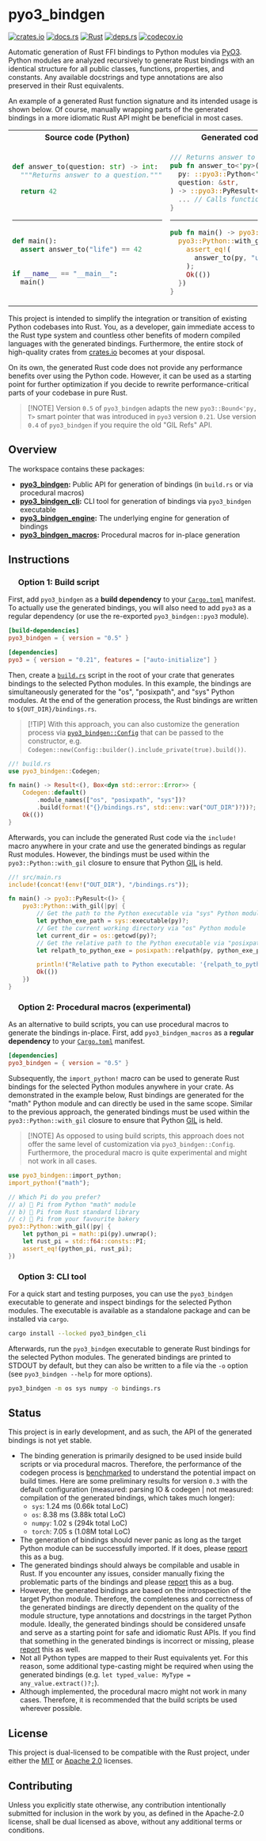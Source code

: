 # pyo3_bindgen

<p align="left">
  <a href="https://crates.io/crates/pyo3_bindgen">                                   <img alt="crates.io"  src="https://img.shields.io/crates/v/pyo3_bindgen.svg"></a>
  <a href="https://docs.rs/pyo3_bindgen">                                            <img alt="docs.rs"    src="https://docs.rs/pyo3_bindgen/badge.svg"></a>
  <a href="https://github.com/AndrejOrsula/pyo3_bindgen/actions/workflows/rust.yml"> <img alt="Rust"       src="https://github.com/AndrejOrsula/pyo3_bindgen/actions/workflows/rust.yml/badge.svg"></a>
  <a href="https://deps.rs/repo/github/AndrejOrsula/pyo3_bindgen">                   <img alt="deps.rs"    src="https://deps.rs/repo/github/AndrejOrsula/pyo3_bindgen/status.svg"></a>
  <a href="https://codecov.io/gh/AndrejOrsula/pyo3_bindgen">                         <img alt="codecov.io" src="https://codecov.io/gh/AndrejOrsula/pyo3_bindgen/branch/main/graph/badge.svg"></a>
</p>

Automatic generation of Rust FFI bindings to Python modules via [PyO3](https://pyo3.rs). Python modules are analyzed recursively to generate Rust bindings with an identical structure for all public classes, functions, properties, and constants. Any available docstrings and type annotations are also preserved in their Rust equivalents.

An example of a generated Rust function signature and its intended usage is shown below. Of course, manually wrapping parts of the generated bindings in a more idiomatic Rust API might be beneficial in most cases.

<table>
<tr><th><img src="https://www.svgrepo.com/show/354238/python.svg" width="12" height="12"></a> Source code (Python) <img src="https://www.svgrepo.com/show/354238/python.svg" width="12" height="12"></a></th><th><img src="https://rustacean.net/assets/rustacean-flat-noshadow.svg" width="12" height="12"> Generated code (Rust) <img src="https://rustacean.net/assets/rustacean-flat-noshadow.svg" width="12" height="12"></th></tr>
<tr>
<td>

```py
 
def answer_to(question: str) -> int:
  """Returns answer to a question."""

  return 42

 
```

______________________________________________________________________

```py
 
def main():
  assert answer_to("life") == 42


if __name__ == "__main__":
  main()
 
```

</td>
<td>

```rs
/// Returns answer to a question.
pub fn answer_to<'py>(
  py: ::pyo3::Python<'py>,
  question: &str,
) -> ::pyo3::PyResult<i64> {
  ... // Calls function via `pyo3`
}
```

______________________________________________________________________

```rs
pub fn main() -> pyo3::PyResult<()> {
  pyo3::Python::with_gil(|py| {
    assert_eq!(
      answer_to(py, "universe")?, 42
    );
    Ok(())
  })
}
```

</td>
</tr>
</table>

This project is intended to simplify the integration or transition of existing Python codebases into Rust. You, as a developer, gain immediate access to the Rust type system and countless other benefits of modern compiled languages with the generated bindings. Furthermore, the entire stock of high-quality crates from [crates.io](https://crates.io) becomes at your disposal.

On its own, the generated Rust code does not provide any performance benefits over using the Python code. However, it can be used as a starting point for further optimization if you decide to rewrite performance-critical parts of your codebase in pure Rust.

> \[!NOTE\]
> Version `0.5` of `pyo3_bindgen` adapts the new `pyo3::Bound<'py, T>` smart pointer that was introduced in `pyo3` version `0.21`. Use version `0.4` of `pyo3_bindgen` if you require the old "GIL Refs" API.

## Overview

The workspace contains these packages:

- **[pyo3_bindgen](pyo3_bindgen):** Public API for generation of bindings (in `build.rs` or via procedural macros)
- **[pyo3_bindgen_cli](pyo3_bindgen_cli):** CLI tool for generation of bindings via `pyo3_bindgen` executable
- **[pyo3_bindgen_engine](pyo3_bindgen_engine):** The underlying engine for generation of bindings
- **[pyo3_bindgen_macros](pyo3_bindgen_macros):** Procedural macros for in-place generation

## Instructions

### <a href="#-option-1-build-script"><img src="https://rustacean.net/assets/rustacean-flat-noshadow.svg" width="16" height="16"></a> Option 1: Build script

First, add `pyo3_bindgen` as a **build dependency** to your [`Cargo.toml`](https://doc.rust-lang.org/cargo/reference/manifest.html) manifest. To actually use the generated bindings, you will also need to add `pyo3` as a regular dependency (or use the re-exported `pyo3_bindgen::pyo3` module).

```toml
[build-dependencies]
pyo3_bindgen = { version = "0.5" }

[dependencies]
pyo3 = { version = "0.21", features = ["auto-initialize"] }
```

Then, create a [`build.rs`](https://doc.rust-lang.org/cargo/reference/build-scripts.html) script in the root of your crate that generates bindings to the selected Python modules. In this example, the bindings are simultaneously generated for the "os", "posixpath", and "sys" Python modules. At the end of the generation process, the Rust bindings are written to `${OUT_DIR}/bindings.rs`.

> \[!TIP\]
> With this approach, you can also customize the generation process via [`pyo3_bindgen::Config`](https://docs.rs/pyo3_bindgen/latest/pyo3_bindgen/struct.Config.html) that can be passed to the constructor, e.g. `Codegen::new(Config::builder().include_private(true).build())`.

```rs
//! build.rs
use pyo3_bindgen::Codegen;

fn main() -> Result<(), Box<dyn std::error::Error>> {
    Codegen::default()
        .module_names(["os", "posixpath", "sys"])?
        .build(format!("{}/bindings.rs", std::env::var("OUT_DIR")?))?;
    Ok(())
}
```

Afterwards, you can include the generated Rust code via the `include!` macro anywhere in your crate and use the generated bindings as regular Rust modules. However, the bindings must be used within the `pyo3::Python::with_gil` closure to ensure that Python [GIL](https://wiki.python.org/moin/GlobalInterpreterLock) is held.

```rs
//! src/main.rs
include!(concat!(env!("OUT_DIR"), "/bindings.rs"));

fn main() -> pyo3::PyResult<()> {
    pyo3::Python::with_gil(|py| {
        // Get the path to the Python executable via "sys" Python module
        let python_exe_path = sys::executable(py)?;
        // Get the current working directory via "os" Python module
        let current_dir = os::getcwd(py)?;
        // Get the relative path to the Python executable via "posixpath" Python module
        let relpath_to_python_exe = posixpath::relpath(py, python_exe_path, current_dir)?;

        println!("Relative path to Python executable: '{relpath_to_python_exe}'");
        Ok(())
    })
}
```

### <a href="#-option-2-procedural-macros-experimental"><img src="https://www.svgrepo.com/show/269868/lab.svg" width="16" height="16"></a> Option 2: Procedural macros (experimental)

As an alternative to build scripts, you can use procedural macros to generate the bindings in-place. First, add `pyo3_bindgen_macros` as a **regular dependency** to your [`Cargo.toml`](https://doc.rust-lang.org/cargo/reference/manifest.html) manifest.

```toml
[dependencies]
pyo3_bindgen = { version = "0.5" }
```

Subsequently, the `import_python!` macro can be used to generate Rust bindings for the selected Python modules anywhere in your crate. As demonstrated in the example below, Rust bindings are generated for the "math" Python module and can directly be used in the same scope. Similar to the previous approach, the generated bindings must be used within the `pyo3::Python::with_gil` closure to ensure that Python [GIL](https://wiki.python.org/moin/GlobalInterpreterLock) is held.

> \[!NOTE\]
> As opposed to using build scripts, this approach does not offer the same level of customization via `pyo3_bindgen::Config`. Furthermore, the procedural macro is quite experimental and might not work in all cases.

```rs
use pyo3_bindgen::import_python;
import_python!("math");

// Which Pi do you prefer?
// a) 🐍 Pi from Python "math" module
// b) 🦀 Pi from Rust standard library
// c) 🥧 Pi from your favourite bakery
pyo3::Python::with_gil(|py| {
    let python_pi = math::pi(py).unwrap();
    let rust_pi = std::f64::consts::PI;
    assert_eq!(python_pi, rust_pi);
})
```

### <a href="#-option-3-cli-tool"><img src="https://www.svgrepo.com/show/353478/bash-icon.svg" width="16" height="16"></a> Option 3: CLI tool

For a quick start and testing purposes, you can use the `pyo3_bindgen` executable to generate and inspect bindings for the selected Python modules. The executable is available as a standalone package and can be installed via `cargo`.

```bash
cargo install --locked pyo3_bindgen_cli
```

Afterwards, run the `pyo3_bindgen` executable to generate Rust bindings for the selected Python modules. The generated bindings are printed to STDOUT by default, but they can also be written to a file via the `-o` option (see `pyo3_bindgen --help` for more options).

```bash
pyo3_bindgen -m os sys numpy -o bindings.rs
```

## Status

This project is in early development, and as such, the API of the generated bindings is not yet stable.

- The binding generation is primarily designed to be used inside build scripts or via procedural macros. Therefore, the performance of the codegen process is [benchmarked](./pyo3_bindgen_engine/benches/bindgen.rs) to understand the potential impact on build times. Here are some preliminary results for version `0.3` with the default configuration (measured: parsing IO & codegen | not measured: compilation of the generated bindings, which takes much longer):
  - `sys`: 1.24 ms (0.66k total LoC)
  - `os`: 8.38 ms (3.88k total LoC)
  - `numpy`: 1.02 s (294k total LoC)
  - `torch`: 7.05 s (1.08M total LoC)
- The generation of bindings should never panic as long as the target Python module can be successfully imported. If it does, please [report](https://github.com/AndrejOrsula/pyo3_bindgen/issues/new) this as a bug.
- The generated bindings should always be compilable and usable in Rust. If you encounter any issues, consider manually fixing the problematic parts of the bindings and please [report](https://github.com/AndrejOrsula/pyo3_bindgen/issues/new) this as a bug.
- However, the generated bindings are based on the introspection of the target Python module. Therefore, the completeness and correctness of the generated bindings are directly dependent on the quality of the module structure, type annotations and docstrings in the target Python module. Ideally, the generated bindings should be considered unsafe and serve as a starting point for safe and idiomatic Rust APIs. If you find that something in the generated bindings is incorrect or missing, please [report](https://github.com/AndrejOrsula/pyo3_bindgen/issues/new) this as well.
- Not all Python types are mapped to their Rust equivalents yet. For this reason, some additional type-casting might be required when using the generated bindings (e.g. `let typed_value: MyType = any_value.extract()?;`).
- Although implemented, the procedural macro might not work in many cases. Therefore, it is recommended that the build scripts be used wherever possible.

## License

This project is dual-licensed to be compatible with the Rust project, under either the [MIT](LICENSE-MIT) or [Apache 2.0](LICENSE-APACHE) licenses.

## Contributing

Unless you explicitly state otherwise, any contribution intentionally submitted for inclusion in the work by you, as defined in the Apache-2.0 license, shall be dual licensed as above, without any additional terms or conditions.
